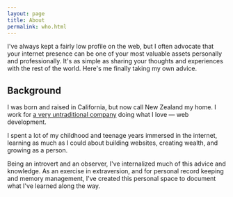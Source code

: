 ```yaml
---
layout: page
title: About
permalink: who.html
---
```


I've always kept a fairly low profile on the web, but I often advocate that your internet presence can be one of your most valuable assets personally and professionally. It's as simple as sharing your thoughts and experiences with the rest of the world. Here's me finally taking my own advice.

## Background

I was born and raised in California, but now call New Zealand my home. I work for <a href="http://blog.iwantmyname.com/2014/05/culture-at-iwmn-part-one.html">a very untraditional company</a> doing what I love &mdash; web development.

I spent a lot of my childhood and teenage years immersed in the internet, learning as much as I could about building websites, creating wealth, and growing as a person.

Being an introvert and an observer, I've internalized much of this advice and knowledge. As an exercise in extraversion, and for personal record keeping and memory management, I've created this personal space to document what I've learned along the way.
